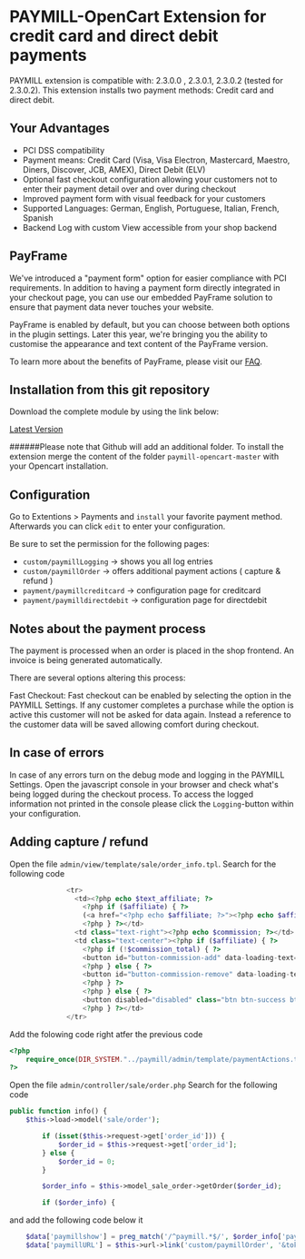 PAYMILL-OpenCart Extension for credit card and direct debit payments
====================

PAYMILL extension is compatible with: 2.3.0.0 , 2.3.0.1, 2.3.0.2 (tested for 2.3.0.2). This extension installs two payment methods: Credit card and direct debit.

## Your Advantages
* PCI DSS compatibility
* Payment means: Credit Card (Visa, Visa Electron, Mastercard, Maestro, Diners, Discover, JCB, AMEX), Direct Debit (ELV)
* Optional fast checkout configuration allowing your customers not to enter their payment detail over and over during checkout
* Improved payment form with visual feedback for your customers
* Supported Languages: German, English, Portuguese, Italian, French, Spanish
* Backend Log with custom View accessible from your shop backend

## PayFrame
 We've introduced a "payment form" option for easier compliance with PCI requirements.
 In addition to having a payment form directly integrated in your checkout page, you can
 use our embedded PayFrame solution to ensure that payment data never touches your
 website.

 PayFrame is enabled by default, but you can choose between both options in the plugin
 settings. Later this year, we're bringing you the ability to customise the appearance and
 text content of the PayFrame version.

 To learn more about the benefits of PayFrame, please visit our [FAQ](https://www.paymill.com/en/faq/how-does-paymills-payframe-solution-work "FAQ").

## Installation from this git repository

Download the complete module by using the link below:

[Latest Version](https://github.com/Paymill/Paymill-OpenCart/archive/master.zip)

######Please note that Github will add an additional folder.
To install the extension merge the content of the folder `paymill-opencart-master` with your Opencart installation.

## Configuration

Go to Extentions > Payments and `install` your favorite payment method.
Afterwards you can click `edit` to enter your configuration.

Be sure to set the permission for the following pages:
* `custom/paymillLogging` -> shows you all log entries
* `custom/paymillOrder` -> offers additional payment actions ( capture & refund )
* `payment/paymillcreditcard` -> configuration page for creditcard
* `payment/paymilldirectdebit` -> configuration page for directdebit

## Notes about the payment process

The payment is processed when an order is placed in the shop frontend.
An invoice is being generated automatically.

There are several options altering this process:

Fast Checkout: Fast checkout can be enabled by selecting the option in the PAYMILL Settings. If any customer completes a purchase while the option is active this customer will not be asked for data again. Instead a reference to the customer data will be saved allowing comfort during checkout.

## In case of errors

In case of any errors turn on the debug mode and logging in the PAYMILL Settings. Open the javascript console in your browser and check what's being logged during the checkout process. To access the logged information not printed in the console please click the `Logging`-button within your configuration.

## Adding capture / refund

Open the file `admin/view/template/sale/order_info.tpl`.
Search for the following code
```php
              <tr>
                <td><?php echo $text_affiliate; ?>
                  <?php if ($affiliate) { ?>
                  (<a href="<?php echo $affiliate; ?>"><?php echo $affiliate_firstname; ?> <?php echo $affiliate_lastname; ?></a>)
                  <?php } ?></td>
                <td class="text-right"><?php echo $commission; ?></td>
                <td class="text-center"><?php if ($affiliate) { ?>
                  <?php if (!$commission_total) { ?>
                  <button id="button-commission-add" data-loading-text="<?php echo $text_loading; ?>" data-toggle="tooltip" title="<?php echo $button_commission_add; ?>" class="btn btn-success btn-xs"><i class="fa fa-plus-circle"></i></button>
                  <?php } else { ?>
                  <button id="button-commission-remove" data-loading-text="<?php echo $text_loading; ?>" data-toggle="tooltip" title="<?php echo $button_commission_remove; ?>" class="btn btn-danger btn-xs"><i class="fa fa-minus-circle"></i></button>
                  <?php } ?>
                  <?php } else { ?>
                  <button disabled="disabled" class="btn btn-success btn-xs"><i class="fa fa-plus-circle"></i></button>
                  <?php } ?></td>
              </tr>
```

Add the folowing code right atfer the previous code
```php
<?php
    require_once(DIR_SYSTEM."../paymill/admin/template/paymentActions.tpl");
?>
```

Open the file `admin/controller/sale/order.php`
Search for the following code
```php
public function info() {
    $this->load->model('sale/order');

		if (isset($this->request->get['order_id'])) {
			$order_id = $this->request->get['order_id'];
		} else {
			$order_id = 0;
		}

		$order_info = $this->model_sale_order->getOrder($order_id);

		if ($order_info) {
```
and add the following code below it
```php
    $data['paymillshow'] = preg_match('/^paymill.*$/', $order_info['payment_code']);
    $data['paymillURL'] = $this->url->link('custom/paymillOrder', '&token=' . $this->session->data['token'] .'&orderId='.$order_id);
```
